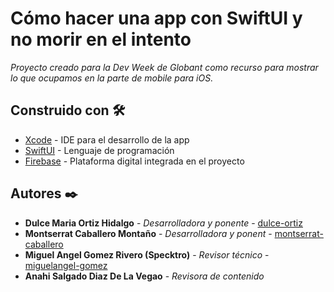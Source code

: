 # Cómo hacer una app con SwiftUI y no morir en el intento

_Proyecto creado para la Dev Week de Globant como recurso para mostrar lo que ocupamos en la parte de mobile para iOS._


## Construido con 🛠️

* [Xcode](https://apps.apple.com/mx/app/xcode/id497799835?mt=12) - IDE para el desarrollo de la app
* [SwiftUI](https://developer.apple.com/xcode/swiftui/) - Lenguaje de programación
* [Firebase](https://firebase.google.com/) - Plataforma digital integrada en el proyecto

## Autores ✒️

* **Dulce Maria Ortiz Hidalgo** - *Desarrolladora y ponente* - [dulce-ortiz](https://github.globant.com/dulce-ortiz)
* **Montserrat Caballero Montaño** - *Desarrolladora y ponent* - [montserrat-caballero](https://github.globant.com/montserrat-caballero)
* **Miguel Angel Gomez Rivero (Specktro)** - *Revisor técnico* - [miguelangel-gomez](https://github.globant.com/miguelangel-gomez)
* **Anahi Salgado Diaz De La Vegao** - *Revisora de contenido*